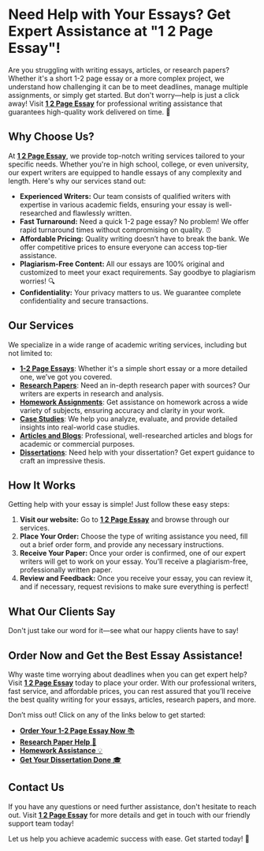 # Need Help with Your Essays? Get Expert Assistance at "1 2 Page Essay"!

Are you struggling with writing essays, articles, or research papers? Whether it's a short 1-2 page essay or a more complex project, we understand how challenging it can be to meet deadlines, manage multiple assignments, or simply get started. But don't worry—help is just a click away! Visit [**1 2 Page Essay**](https://tinyurl.com/topessay?keyword=1+2+page+essay) for professional writing assistance that guarantees high-quality work delivered on time. 📝

## Why Choose Us?

At [**1 2 Page Essay**](https://tinyurl.com/topessay?keyword=1+2+page+essay), we provide top-notch writing services tailored to your specific needs. Whether you're in high school, college, or even university, our expert writers are equipped to handle essays of any complexity and length. Here's why our services stand out:

- **Experienced Writers:** Our team consists of qualified writers with expertise in various academic fields, ensuring your essay is well-researched and flawlessly written.
- **Fast Turnaround:** Need a quick 1-2 page essay? No problem! We offer rapid turnaround times without compromising on quality. ⏰
- **Affordable Pricing:** Quality writing doesn’t have to break the bank. We offer competitive prices to ensure everyone can access top-tier assistance.
- **Plagiarism-Free Content:** All our essays are 100% original and customized to meet your exact requirements. Say goodbye to plagiarism worries! 🔍
- **Confidentiality:** Your privacy matters to us. We guarantee complete confidentiality and secure transactions.

## Our Services

We specialize in a wide range of academic writing services, including but not limited to:

- [**1-2 Page Essays**](https://tinyurl.com/topessay?keyword=1+2+page+essay): Whether it's a simple short essay or a more detailed one, we’ve got you covered.
- [**Research Papers**](https://tinyurl.com/topessay?keyword=1+2+page+essay): Need an in-depth research paper with sources? Our writers are experts in research and analysis.
- [**Homework Assignments**](https://tinyurl.com/topessay?keyword=1+2+page+essay): Get assistance on homework across a wide variety of subjects, ensuring accuracy and clarity in your work.
- [**Case Studies**](https://tinyurl.com/topessay?keyword=1+2+page+essay): We help you analyze, evaluate, and provide detailed insights into real-world case studies.
- [**Articles and Blogs**](https://tinyurl.com/topessay?keyword=1+2+page+essay): Professional, well-researched articles and blogs for academic or commercial purposes.
- [**Dissertations**](https://tinyurl.com/topessay?keyword=1+2+page+essay): Need help with your dissertation? Get expert guidance to craft an impressive thesis.

## How It Works

Getting help with your essay is simple! Just follow these easy steps:

1. **Visit our website:** Go to [**1 2 Page Essay**](https://tinyurl.com/topessay?keyword=1+2+page+essay) and browse through our services.
2. **Place Your Order:** Choose the type of writing assistance you need, fill out a brief order form, and provide any necessary instructions.
3. **Receive Your Paper:** Once your order is confirmed, one of our expert writers will get to work on your essay. You’ll receive a plagiarism-free, professionally written paper.
4. **Review and Feedback:** Once you receive your essay, you can review it, and if necessary, request revisions to make sure everything is perfect!

## What Our Clients Say

Don't just take our word for it—see what our happy clients have to say!

## Order Now and Get the Best Essay Assistance!

Why waste time worrying about deadlines when you can get expert help? Visit [**1 2 Page Essay**](https://tinyurl.com/topessay?keyword=1+2+page+essay) today to place your order. With our professional writers, fast service, and affordable prices, you can rest assured that you’ll receive the best quality writing for your essays, articles, research papers, and more.

Don’t miss out! Click on any of the links below to get started:

- [**Order Your 1-2 Page Essay Now** 📚](https://tinyurl.com/topessay?keyword=1+2+page+essay)
- [**Research Paper Help** 🧠](https://tinyurl.com/topessay?keyword=1+2+page+essay)
- [**Homework Assistance** 💡](https://tinyurl.com/topessay?keyword=1+2+page+essay)
- [**Get Your Dissertation Done** 🎓](https://tinyurl.com/topessay?keyword=1+2+page+essay)

## Contact Us

If you have any questions or need further assistance, don't hesitate to reach out. Visit [**1 2 Page Essay**](https://tinyurl.com/topessay?keyword=1+2+page+essay) for more details and get in touch with our friendly support team today!

Let us help you achieve academic success with ease. Get started today! 📖
